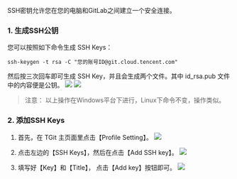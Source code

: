 SSH密钥允许您在您的电脑和GitLab之间建立一个安全连接。

### 1. 生成SSH公钥
您可以按照如下命令生成 SSH Keys：
```
ssh-keygen -t rsa -C "您的账号ID@git.cloud.tencent.com"
```
然后按三次回车即可生成 SSH Key，并且会生成两个文件。其中 id_rsa.pub 文件中的内容便是公钥。
![](https://mc.qcloudimg.com/static/img/173699ee233a1116418c44a6044989f9/2017-08-28_114043.png)
![](https://mc.qcloudimg.com/static/img/171eecae63ecd839c349bca6d682952c/2017-08-28_114309.png)

> 注意：
> 以上操作在Windows平台下进行，Linux下命令不变，操作类似。

### 2. 添加SSH Keys
1. 首先，在 TGit 主页面里点击【Profile Setting】。
![](https://mc.qcloudimg.com/static/img/5522c138370e7c60d07018c345be3177/image.png)

2. 点击左边的【SSH Keys】，然后在点击【Add SSH key】。
![](https://mc.qcloudimg.com/static/img/b6df9f8393daac0b65a32e8c37ac2140/2017-08-28_140330.png)

3. 填写好【Key】和【Title】， 点击【Add key】按钮即可。
![](https://mc.qcloudimg.com/static/img/bd256c462aa81aa43a43627b12bdb26c/2017-08-28_114606.png)
